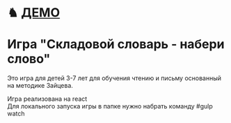 
&#9822; [ДЕМО](http://fmap.ru/games/game/naberiBukvy/index.html) 
======

# Игра "Складовой словарь - набери слово"
Это игра для детей 3-7 лет для обучения чтению и письму основанный на методике Зайцева.

Игра реализована на react <br/>
Для локального запуска игры в папке нужно набрать команду #gulp watch
